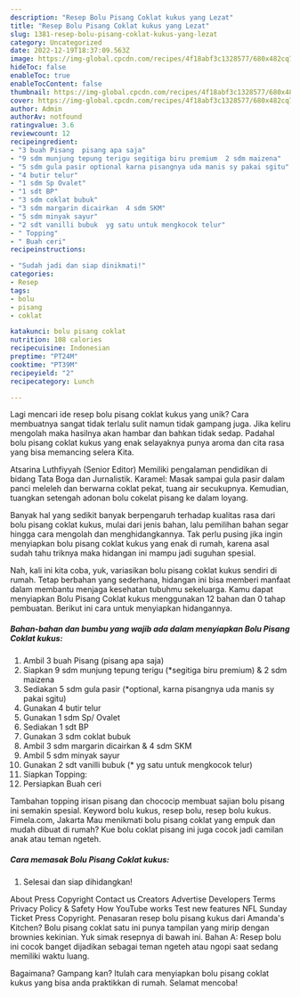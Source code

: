```yaml
---
description: "Resep Bolu Pisang Coklat kukus yang Lezat"
title: "Resep Bolu Pisang Coklat kukus yang Lezat"
slug: 1381-resep-bolu-pisang-coklat-kukus-yang-lezat
category: Uncategorized
date: 2022-12-19T18:37:09.563Z
image: https://img-global.cpcdn.com/recipes/4f18abf3c1328577/680x482cq70/bolu-pisang-coklat-kukus-foto-resep-utama.jpg
hideToc: false
enableToc: true
enableTocContent: false
thumbnail: https://img-global.cpcdn.com/recipes/4f18abf3c1328577/680x482cq70/bolu-pisang-coklat-kukus-foto-resep-utama.jpg
cover: https://img-global.cpcdn.com/recipes/4f18abf3c1328577/680x482cq70/bolu-pisang-coklat-kukus-foto-resep-utama.jpg
author: Admin
authorAv: notfound
ratingvalue: 3.6
reviewcount: 12
recipeingredient:
- "3 buah Pisang  pisang apa saja"
- "9 sdm munjung tepung terigu segitiga biru premium  2 sdm maizena"
- "5 sdm gula pasir optional karna pisangnya uda manis sy pakai sgitu"
- "4 butir telur"
- "1 sdm Sp Ovalet"
- "1 sdt BP"
- "3 sdm coklat bubuk"
- "3 sdm margarin dicairkan  4 sdm SKM"
- "5 sdm minyak sayur"
- "2 sdt vanilli bubuk  yg satu untuk mengkocok telur"
- " Topping"
- " Buah ceri"
recipeinstructions:

- "Sudah jadi dan siap dinikmati!"
categories:
- Resep
tags:
- bolu
- pisang
- coklat

katakunci: bolu pisang coklat 
nutrition: 108 calories
recipecuisine: Indonesian
preptime: "PT24M"
cooktime: "PT39M"
recipeyield: "2"
recipecategory: Lunch

---
```





Lagi mencari ide resep bolu pisang coklat kukus yang unik? Cara membuatnya sangat tidak terlalu sulit namun tidak gampang juga. Jika keliru mengolah maka hasilnya akan hambar dan bahkan tidak sedap. Padahal bolu pisang coklat kukus yang enak selayaknya punya aroma dan cita rasa yang bisa memancing selera Kita.





Atsarina Luthfiyyah (Senior Editor) Memiliki pengalaman pendidikan di bidang Tata Boga dan Jurnalistik. Karamel: Masak sampai gula pasir dalam panci meleleh dan berwarna coklat pekat, tuang air secukupnya. Kemudian, tuangkan setengah adonan bolu cokelat pisang ke dalam loyang.

Banyak hal yang sedikit banyak berpengaruh terhadap kualitas rasa dari bolu pisang coklat kukus, mulai dari jenis bahan, lalu pemilihan bahan segar hingga cara mengolah dan menghidangkannya. Tak perlu pusing jika ingin menyiapkan bolu pisang coklat kukus yang enak di rumah, karena asal sudah tahu triknya maka hidangan ini mampu jadi suguhan spesial.






Nah, kali ini kita coba, yuk, variasikan bolu pisang coklat kukus sendiri di rumah. Tetap berbahan yang sederhana, hidangan ini bisa memberi manfaat dalam membantu menjaga kesehatan tubuhmu sekeluarga. Kamu dapat menyiapkan Bolu Pisang Coklat kukus menggunakan 12 bahan dan 0 tahap pembuatan. Berikut ini cara untuk menyiapkan hidangannya.

<!--inarticleads1-->

##### Bahan-bahan dan bumbu yang wajib ada dalam menyiapkan Bolu Pisang Coklat kukus:

1. Ambil 3 buah Pisang  (pisang apa saja)
1. Siapkan 9 sdm munjung tepung terigu (*segitiga biru premium) &amp; 2 sdm maizena
1. Sediakan 5 sdm gula pasir (*optional, karna pisangnya uda manis sy pakai sgitu)
1. Gunakan 4 butir telur
1. Gunakan 1 sdm Sp/ Ovalet
1. Sediakan 1 sdt BP
1. Gunakan 3 sdm coklat bubuk
1. Ambil 3 sdm margarin dicairkan &amp; 4 sdm SKM
1. Ambil 5 sdm minyak sayur
1. Gunakan 2 sdt vanilli bubuk (* yg satu untuk mengkocok telur)
1. Siapkan  Topping:
1. Persiapkan  Buah ceri


Tambahan topping irisan pisang dan chococip membuat sajian bolu pisang ini semakin spesial. Keyword bolu kukus, resep bolu, resep bolu kukus. Fimela.com, Jakarta Mau menikmati bolu pisang coklat yang empuk dan mudah dibuat di rumah? Kue bolu coklat pisang ini juga cocok jadi camilan anak atau teman ngeteh. 

<!--inarticleads2-->

##### Cara memasak Bolu Pisang Coklat kukus:


1. Selesai dan siap dihidangkan!

About Press Copyright Contact us Creators Advertise Developers Terms Privacy Policy &amp; Safety How YouTube works Test new features NFL Sunday Ticket Press Copyright. Penasaran resep bolu pisang kukus dari Amanda&#39;s Kitchen? Bolu pisang coklat satu ini punya tampilan yang mirip dengan brownies kekinian. Yuk simak resepnya di bawah ini. Bahan A: Resep bolu ini cocok banget dijadikan sebagai teman ngeteh atau ngopi saat sedang memiliki waktu luang. 

Bagaimana? Gampang kan? Itulah cara menyiapkan bolu pisang coklat kukus yang bisa anda praktikkan di rumah. Selamat mencoba!
